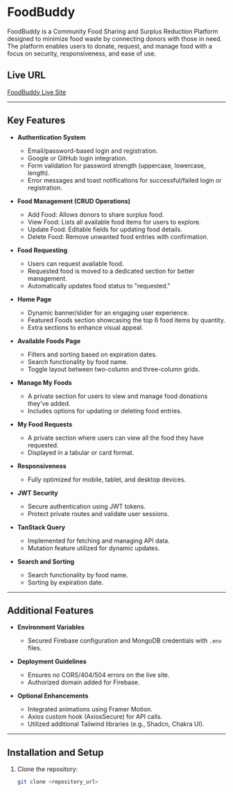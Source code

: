 # FoodBuddy

FoodBuddy is a Community Food Sharing and Surplus Reduction Platform designed to minimize food waste by connecting donors with those in need. The platform enables users to donate, request, and manage food with a focus on security, responsiveness, and ease of use.

## Live URL

[FoodBuddy Live Site](https://assignment-11-a70b0.web.app/)

---

## Key Features

- **Authentication System**

  - Email/password-based login and registration.
  - Google or GitHub login integration.
  - Form validation for password strength (uppercase, lowercase, length).
  - Error messages and toast notifications for successful/failed login or registration.

- **Food Management (CRUD Operations)**

  - Add Food: Allows donors to share surplus food.
  - View Food: Lists all available food items for users to explore.
  - Update Food: Editable fields for updating food details.
  - Delete Food: Remove unwanted food entries with confirmation.

- **Food Requesting**

  - Users can request available food.
  - Requested food is moved to a dedicated section for better management.
  - Automatically updates food status to "requested."

- **Home Page**

  - Dynamic banner/slider for an engaging user experience.
  - Featured Foods section showcasing the top 6 food items by quantity.
  - Extra sections to enhance visual appeal.

- **Available Foods Page**

  - Filters and sorting based on expiration dates.
  - Search functionality by food name.
  - Toggle layout between two-column and three-column grids.

- **Manage My Foods**

  - A private section for users to view and manage food donations they’ve added.
  - Includes options for updating or deleting food entries.

- **My Food Requests**

  - A private section where users can view all the food they have requested.
  - Displayed in a tabular or card format.

- **Responsiveness**

  - Fully optimized for mobile, tablet, and desktop devices.

- **JWT Security**

  - Secure authentication using JWT tokens.
  - Protect private routes and validate user sessions.

- **TanStack Query**

  - Implemented for fetching and managing API data.
  - Mutation feature utilized for dynamic updates.

- **Search and Sorting**
  - Search functionality by food name.
  - Sorting by expiration date.

---

## Additional Features

- **Environment Variables**

  - Secured Firebase configuration and MongoDB credentials with `.env` files.

- **Deployment Guidelines**

  - Ensures no CORS/404/504 errors on the live site.
  - Authorized domain added for Firebase.

- **Optional Enhancements**
  - Integrated animations using Framer Motion.
  - Axios custom hook (AxiosSecure) for API calls.
  - Utilized additional Tailwind libraries (e.g., Shadcn, Chakra UI).

---

## Installation and Setup

1. Clone the repository:
   ```bash
   git clone <repository_url>
   ```

